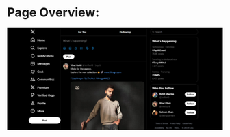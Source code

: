 # Page Overview: 
![my-Todo-App](https://github.com/faizjamadar18/twitter-clone/blob/main/WebPage%20Overview.png?raw=true)
